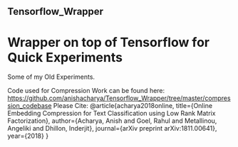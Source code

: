 ## Tensorflow_Wrapper
# Wrapper on top of Tensorflow for Quick Experiments
Some of my Old Experiments.

Code used for Compression Work can be found here:
https://github.com/anishacharya/Tensorflow_Wrapper/tree/master/compression_codebase
Please Cite:
@article{acharya2018online, title={Online Embedding Compression for Text Classification using Low Rank Matrix Factorization}, author={Acharya, Anish and Goel, Rahul and Metallinou, Angeliki and Dhillon, Inderjit}, journal={arXiv preprint arXiv:1811.00641}, year={2018} }

